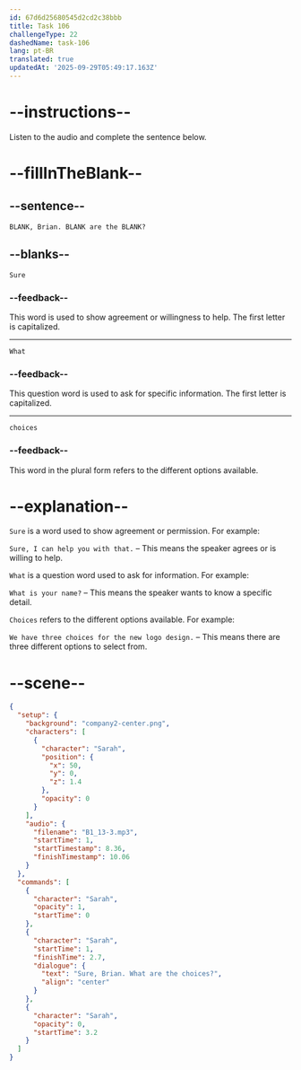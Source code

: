 ```yaml
---
id: 67d6d25680545d2cd2c38bbb
title: Task 106
challengeType: 22
dashedName: task-106
lang: pt-BR
translated: true
updatedAt: '2025-09-29T05:49:17.163Z'
---
```


<!-- (Audio) Sarah: Sure, Brian. What are the choices? -->

# --instructions--

Listen to the audio and complete the sentence below.

# --fillInTheBlank--

## --sentence--

`BLANK, Brian. BLANK are the BLANK?`

## --blanks--

`Sure`

### --feedback--

This word is used to show agreement or willingness to help. The first letter is capitalized.

---

`What`

### --feedback--

This question word is used to ask for specific information. The first letter is capitalized.

---

`choices`

### --feedback--

This word in the plural form refers to the different options available.

# --explanation--

`Sure` is a word used to show agreement or permission. For example: 

`Sure, I can help you with that.` – This means the speaker agrees or is willing to help.

`What` is a question word used to ask for information. For example:  

`What is your name?` – This means the speaker wants to know a specific detail.

`Choices` refers to the different options available. For example:  

`We have three choices for the new logo design.` – This means there are three different options to select from.

# --scene--

```json
{
  "setup": {
    "background": "company2-center.png",
    "characters": [
      {
        "character": "Sarah",
        "position": {
          "x": 50,
          "y": 0,
          "z": 1.4
        },
        "opacity": 0
      }
    ],
    "audio": {
      "filename": "B1_13-3.mp3",
      "startTime": 1,
      "startTimestamp": 8.36,
      "finishTimestamp": 10.06
    }
  },
  "commands": [
    {
      "character": "Sarah",
      "opacity": 1,
      "startTime": 0
    },
    {
      "character": "Sarah",
      "startTime": 1,
      "finishTime": 2.7,
      "dialogue": {
        "text": "Sure, Brian. What are the choices?",
        "align": "center"
      }
    },
    {
      "character": "Sarah",
      "opacity": 0,
      "startTime": 3.2
    }
  ]
}
```
